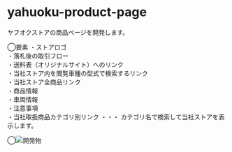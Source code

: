 # yahuoku-product-page

ヤフオクストアの商品ページを開発します。

◯要素
・ストアロゴ<br>
・落札後の取引フロー<br>
・送料表（オリジナルサイト）へのリンク<br>
・当社ストア内を閲覧車種の型式で検索するリンク<br>
・当社ストア全商品リンク<br>
・商品情報<br>
・車両情報<br>
・注意事項<br>
・当社取扱商品カテゴリ別リンク ・・・ カテゴリ名で検索して当社ストアを表示します。<br>

◯![開発物](https://drive.google.com/file/d/1tAhPq8q3fozfYSBkZxjNI_ik_Gp6KUC8/view?usp=sharing)